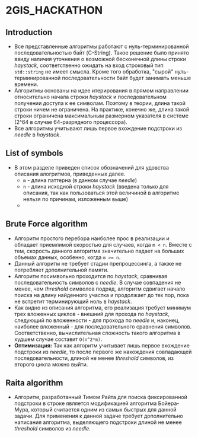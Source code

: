 # 2GIS_HACKATHON

## Introduction

- Все представленные алгоритмы работают с нуль-терминированной последовательностью байт (C-String). Такое решение было принято ввиду наличия уточнения о возможной бесконечной длины строки *haystack*, соответственно ожидать на вход строковый тип `std::string` не имеет смысла. Кроме того обработка, "сырой" нуль-терминированной последовательности байт будет занимать меньше времени.
- Алгоритмы основаны на идее итерирования в прямом направлении относительно начала строки *haystack* и последовательном получении доступа к ее символам. Поэтому в теории, длина такой строки ничем не ограничена. На практике, конечно же, длина такой строки ограничена максимальным размерном указателя в системе (2^64 в случае 64-разрядного процессора).
- Все алгоритмы учитывают лишь первое вхождение подстроки из *needle* в *haystack*.

## List of symbols
- В этом разделе приведен список обозначений для удовства описания алогритмов, приведенных далее.
  -  `m` - длина паттерна (в данном случае *needle*) 
  -  `n` - длина исходной строки *haystack* (введена только для описания, так как пользоваться этой величиной в алгоритме нельзя по причинам, изложенным выше)
  -  

## Brute Force algorithm
- Алгоритм простого перебора наиболее прос в реализации и обладает приемлимой скоростью для случаев, когда `m < n`. Вместе с тем, скорость данного алгоритма значительно падает на больших объемах данных, особенно, когда `m >= n`.
- Данный алгоритм не требует стадии препроцессинга, а также не потребляет дополнительной памяти.
- Алгоритм посимвольно проходится по *haystack*, сравнивая последовательность символов с *needle*. В случае совпадения не менее, чем *threshold* символов подряд, алгоритм сдвигает начало поиска на длину найденного участка и продолжает до тех пор, пока не встретит терминирующий ноль в *haystack*.
- Как видно из описания алгоритма, его реализация требует минимум трех вложенных циклов - внешний для прохода по *haystack*, следующий по вложенности - для прохода по *needle* и, наконец, наиболее вложенный - для последовательного сравнения символов. Соответственно, вычислительная сложность такого алгоритма в худшем случае составит `O(n^2*m)`.
- **Оптимизация:** Так как алгоритм учитывает лишь первое вхождение подстроки из *needle*, то после первого же нахождения совпадающей последовательности, длиной не менее *threshold* символов, из второго цикла можно выйти.

## Raita algorithm
- Алгоритм, разработанный Тимом Райта для поиска фиксированной подстроки в строке является модификацией алгоритма Бойера-Мура, который считается одним из самых быстрых для данной задачи. Для применения к данной задаче требует дополнительно написания алгоритма, выделяющего подстроки длиной не менее *threshold* символов из *needle*.
